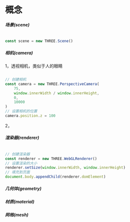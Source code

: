 # 概念

##### 场景(scene)

```javascript

const scene = new THREE.Scene()
```

##### 相机(camera)

1，透视相机，类似于人的眼睛

```javascript

// 创建相机
const camera = new THREE.PerspectiveCamera(
    75,
    window.innerWidth / window.innerHeight,
    0,
    10000
)
// 设置相机的位置
camera.position.z = 100
```

2，

##### 渲染器(renderer)

```javascript

// 创建渲染器
const renderer = new THREE.WebGLRenderer()
// 设置渲染的大小
renderer.setSize(window.innerWidth, window.innerHeight)
// 填充到页面
document.body.appendChild(renderer.domElement)
```


##### 几何体(geometry)

##### 材质(material)

##### 网格(mesh)



